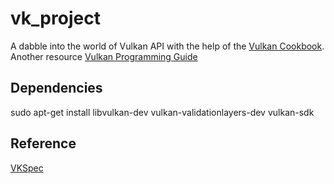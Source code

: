 # vk_project
A dabble into the world of Vulkan API with the help of the [Vulkan Cookbook](https://www.oreilly.com/library/view/vulkan-cookbook/9781786468154/).
Another resource [Vulkan Programming Guide](https://www.amazon.com/Vulkan-Programming-Guide-Official-Learning/dp/0134464540/ref=sr_1_1?crid=3AAXAG6X6UFC7&keywords=vulkan+for+beginners&qid=1663762161&s=digital-text&sprefix=vulkan+for+beginners%2Cdigital-text%2C129&sr=1-1-catcorr)

## Dependencies
sudo apt-get install libvulkan-dev vulkan-validationlayers-dev vulkan-sdk

## Reference
[VKSpec](https://www.khronos.org/registry/vulkan/specs/1.2-extensions/html/vkspec.html#memory-allocation)